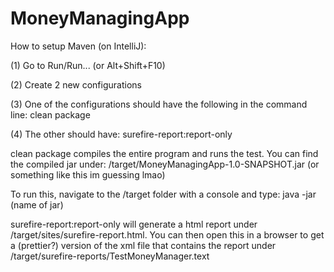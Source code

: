# MoneyManagingApp

How to setup Maven (on IntelliJ):

(1) Go to Run/Run... (or Alt+Shift+F10)

(2) Create 2 new configurations

(3) One of the configurations should have the following in the command line: clean package

(4) The other should have: surefire-report:report-only

clean package compiles the entire program and runs the test. You can find the compiled jar under: /target/MoneyManagingApp-1.0-SNAPSHOT.jar (or something like this im guessing lmao)

To run this, navigate to the /target folder with a console and type: java -jar (name of jar)

surefire-report:report-only will generate a html report under /target/sites/surefire-report.html. You can then open this in a browser to get a (prettier?) version of the xml file that contains the report under /target/surefire-reports/TestMoneyManager.text
